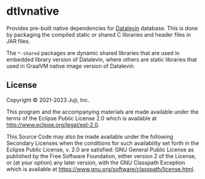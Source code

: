 # dtlvnative

Provides pre-built native dependencies for
[Datalevin](https://github.com/juji-io/datalevin) database. This is done by
packaging the compiled static or shared C libraries and
header files in JAR files.

The `*-shared` packages are dynamic shared libraries that are used in embedded
library version of Datalevin, where others are static libraries that used in
GraalVM native image version of Datalevin.

## License

Copyright © 2021-2023 Juji, Inc.

This program and the accompanying materials are made available under the
terms of the Eclipse Public License 2.0 which is available at
http://www.eclipse.org/legal/epl-2.0.

This Source Code may also be made available under the following Secondary
Licenses when the conditions for such availability set forth in the Eclipse
Public License, v. 2.0 are satisfied: GNU General Public License as published by
the Free Software Foundation, either version 2 of the License, or (at your
option) any later version, with the GNU Classpath Exception which is available
at https://www.gnu.org/software/classpath/license.html.
